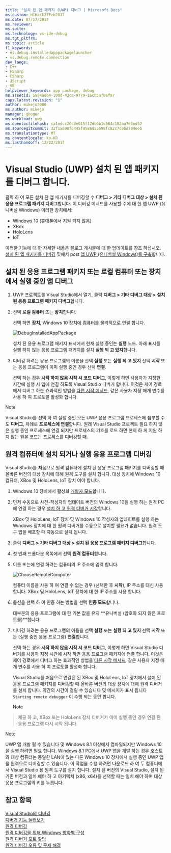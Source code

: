 ```yaml
---
title: "설치 된 앱 패키지 (UWP) 디버그 | Microsoft Docs"
ms.custom: H1Hack27Feb2017
ms.date: 07/17/2017
ms.reviewer: 
ms.suite: 
ms.technology: vs-ide-debug
ms.tgt_pltfrm: 
ms.topic: article
f1_keywords:
- vs.debug.installedapppackagelauncher
- vs.debug.remote.connection
dev_langs:
- C++
- FSharp
- CSharp
- JScript
- VB
helpviewer_keywords: app package, debug
ms.assetid: 5a94ad64-100d-43ca-9779-16cb5af86f97
caps.latest.revision: "1"
author: mikejo5000
ms.author: mikejo
manager: ghogen
ms.workload: uwp
ms.openlocfilehash: ca1edcc26c8e015f12db6b1d564c182aa765ed52
ms.sourcegitcommit: 32f1a690fc445f9586d53698fc82c7debd784eeb
ms.translationtype: MT
ms.contentlocale: ko-KR
ms.lasthandoff: 12/22/2017
---
```

# <a name="debug-an-installed-app-package-in-visual-studio-uwp"></a>Visual Studio (UWP) 설치 된 앱 패키지를 디버그 합니다.

클릭 하 여 모든 설치 된 앱 패키지를 디버깅할 수 **디버그 > 기타 디버그 대상 > 설치 된 응용 프로그램 패키지 디버그**합니다. 이 디버깅 메서드를 사용할 수에 대 한 앱 UWP (유니버설 Windows) 이러한 장치에서:

* Windows 10 (휴대폰에서 지원 되지 않음)
* XBox
* HoloLens
* IoT

이러한 기능에 대 한 자세한 내용은 블로그 게시물에 대 한 업데이트를 참조 하십시오. [설치 된 앱 패키지를 디버깅](https://blogs.msdn.microsoft.com/visualstudioalm/2016/03/30/updates-for-debugging-installed-app-packages-in-visual-studio-2015-update-2/) 및에서 post [앱 UWP (유니버설 Windows)를 구축](https://blogs.msdn.microsoft.com/visualstudio/2016/08/02/universal-windows-apps-targeting-windows-10-anniversary-sdk/)합니다.

## <a name="debug-an-installed-app-package-or-running-app-on-a-local-machine-or-device"></a>설치 된 응용 프로그램 패키지 또는 로컬 컴퓨터 또는 장치에서 실행 중인 앱 디버그

1. UWP 프로젝트를 Visual Studio에서 열기, 클릭 **디버그 > 기타 디버그 대상 > 설치 된 응용 프로그램 패키지 디버그**합니다.

2. 선택 **로컬 컴퓨터** 또는 **장치**합니다.

     선택 하면 **장치**, Windows 10 장치에 컴퓨터를 물리적으로 연결 합니다.

     ![DebugInstalledAppPackage](../debugger/media/debug-installed-app-pkg.png "DebugInstalledAppPackage")

     설치 된 응용 프로그램 패키지 표시에서 현재 실행 중인는 **실행** 노드. 아래 표시를 실행 하지 않는 응용 프로그램 패키지를 설치 **실행 되 고 있지**합니다.

3. 디버깅 하려는 응용 프로그램의 이름을 선택 **실행** 또는 **실행 되 고 있지** 선택 **시작** 또는 응용 프로그램이 이미 실행 중인 경우 선택 **연결**.

     선택 하는 경우 **시작 하지 않음 시작 시 코드 디버그**, 이렇게 하면 사용자가 지정한 시간에 실행 시 앱에 연결 하도록 Visual Studio 디버거 합니다. 이것은 제어 경로에서 디버그 하는 효과적인 방법을 [다른 시작 메서드](/windows/uwp/xbox-apps/automate-launching-uwp-apps), 같은 사용자 지정 매개 변수를 사용 하 여 프로토콜 활성화 합니다.

> [!NOTE]
> Visual Studio를 선택 하 여 실행 중인 모든 UWP 응용 프로그램 프로세스에 첨부할 수도 **디버그**, 차례로 **프로세스에 연결**합니다. 원래 Visual Studio 프로젝트 필요 하지 않은 실행 중인 프로세스에 연결 되지만 프로세스의 기호를 로드 하면 현저 하 게 지원 하지 않는 원본 코드는 프로세스를 디버깅할 때.
  
## <a name="remote"></a>원격 컴퓨터에 설치 되거나 실행 응용 프로그램 디버깅 

Visual Studio를 처음으로 원격 컴퓨터에 설치 된 응용 프로그램 패키지를 디버깅할 때 올바른 버전의 대상 장치에 대해 원격 도구를 설치 합니다. 대상 장치에 Windows 10 컴퓨터, XBox 및 HoloLens, IoT 장치 여야 합니다.

1. Windows 10 장치에서 활성화 [개발자 모드](/windows/uwp/get-started/enable-your-device-for-development)합니다.

2. 먼저 수동으로 사전-작성자의 업데이트 버전의 Windows 10을 실행 하는 원격 PC에 연결 하는 경우 [설치 하 고 원격 디버거 시작](../debugger/remote-debugging.md)합니다.

     XBox 및 HoloLens, IoT 장치 및 Windows 10 작성자의 업데이트를 실행 하는 Windows 장치에 대 한 원격 디버거를 수동으로 설치할 필요가 없습니다. 원격 도구 앱을 배포할 때 자동으로 설치 됩니다.

3. 클릭 **디버그 > 기타 디버그 대상 > 설치 된 응용 프로그램 패키지 디버그**합니다.

4. 첫 번째 드롭다운 목록에서 선택 **원격 컴퓨터**합니다.

5. 이름 또는에 연결 하려는 컴퓨터의 IP 주소에 입력 합니다.

     ![ChooseRemoteComputer](../debugger/media/debug-remote-app-pkg.png "ChooseRemoteComputer")

     컴퓨터 이름을 사용 하 여 연결 수 없는 경우 (선택한 후 **시작**), IP 주소를 대신 사용 합니다. XBox 및 HoloLens, IoT 장치에 대 한 IP 주소를 사용 합니다.

5. 옵션을 선택 하 여 인증 하는 방법을 선택 **인증 모드**합니다.

    대부분의 응용 프로그램에 대 한 기본 값을 유지 **유니버설 (암호화 되지 않은 프로토콜)**합니다.

6. 디버깅 하려는 응용 프로그램의 이름을 선택 **실행** 또는 **실행 되 고 있지** 선택 **시작** 또는 (실행 중인 응용 프로그램) **연결**합니다.

     선택 하는 경우 **시작 하지 않음 시작 시 코드 디버그**, 이렇게 하면 Visual Studio 디버거를 사용자 지정 시간에 시작 하면 응용 프로그램 패키지에 연결 합니다. 이것은 제어 경로에서 디버그 하는 효과적인 방법을 [다른 시작 메서드](/windows/uwp/xbox-apps/automate-launching-uwp-apps), 같은 사용자 지정 매개 변수를 사용 하 여 프로토콜 활성화 합니다.

     Visual Studio를 처음으로 연결된 된 XBox 및 HoloLens, IoT 장치에서 설치 된 응용 프로그램 패키지를 디버깅할 때 올바른 버전의 대상 장치에 대해 원격 디버거를 설치 합니다. 약간의 시간이 걸릴 수 있습니다 및 메시지가 표시 됩니다 ``Starting remote debugger`` 이 수행 되는 동안 합니다.

     > [!NOTE]
> 제공 하 고, XBox 또는 HoloLens 장치 디버거가 이미 실행 중인 경우 연결 된 응용 프로그램 다시 시작 됩니다.

> [!NOTE]
> UWP 앱 개발 될 수 있습니다 및 Windows 8.1 이상에서 컴파일되지만 Windows 10을 실행 하려면 필요 합니다. Windows 8.1 PC에서 UWP 앱을 개발 하는 경우 호스트와 대상 컴퓨터는 동일한 LAN에 있는 다른 Windows 10 장치에서 실행 중인 UWP 앱을 원격으로 디버깅할 수 있습니다. 이 작업을 수행 하려면 다운로드 하 여 두 컴퓨터에서 Visual Studio 용 원격 도구를 설치 합니다. 설치 된 버전의 Visual Studio, 설치 된 기존 버전과 일치 해야 하 고 아키텍처 (x86, x64)를 선택할 때는 일치 해야 하며 대상 응용 프로그램의 키를 누릅니다.
  
## <a name="see-also"></a>참고 항목  
 [Visual Studio의 디버깅](../debugger/index.md)  
 [디버거 기능 둘러보기](../debugger/debugger-feature-tour.md)  
 [원격 디버깅](../debugger/remote-debugging.md)  
 [원격 디버깅을 위해 Windows 방화벽 구성](../debugger/configure-the-windows-firewall-for-remote-debugging.md)  
 [원격 디버거 포트 할당](../debugger/remote-debugger-port-assignments.md)  
 [원격 디버깅 오류 및 문제 해결](../debugger/remote-debugging-errors-and-troubleshooting.md)